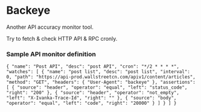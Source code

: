 Backeye
========
Another API accuracy monitor tool.

Try to fetch & check HTTP API & RPC cronly.

### Sample API monitor definition
`{
    "name": "Post API",
    "desc": "post API",
    "cron": "*/2 * * * *",
    "watches": [
        {
            "name": "post list",
            "desc": "post list",
            "interval": 0,
            "path": "https://api-prod.wallstreetcn.com/apiv1/content/articles",
            "method": "GET",
            "headers": {
                "User-Agent": "backeye"
            },
            "assertions": [
                {
                    "source": "header",
                    "operator": "equal",
                    "left": "status_code",
                    "right": "200"
                },
                {
                    "source": "header",
                    "operator": "not_empty",
                    "left": "X-Ivanka-Trace-Id",
                    "right": ""
                },
                {
                    "source": "body",
                    "operator": "equal",
                    "left": "code",
                    "right": "20000"
                }
            ]
        }
    ]
}
`
